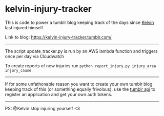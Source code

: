 # kelvin-injury-tracker

This is code to power a tumblr blog keeping track of the days since [Kelvin](
https://twitter.com/NotCelsiusDeg) last injured himself. 

Link to blog: https://kelvin-injury-tracker.tumblr.com/

---

The script update_tracker.py is run by an AWS lambda function and triggers once per day via Cloudwatch

To create reports of new injuries run ```python report_injury.py injury_area injury_cause```  

---

If for some unfathonable reason you want to create your own tumblr blog keeping track of this (or something equally frivolous), use the [tumblr api](https://www.tumblr.com/docs/en/api/v2) to register an application and get your own auth tokens.

---
PS: @Kelvin stop injuring yourself <3

